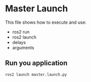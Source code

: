 # Master Launch

This file shows how to execute and use:
- ros2 run
- ros2 launch
- delays
- arguments

## Run you application

```
ros2 launch master.launch.py
```

